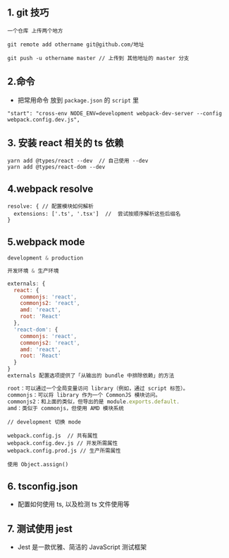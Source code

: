 ## 1. git 技巧

```
一个仓库 上传两个地方

git remote add othername git@github.com/地址

git push -u othername master // 上传到 其他地址的 master 分支
```

## 2.命令

- 把常用命令 放到 `package.json` 的 `script` 里

```
"start": "cross-env NODE_ENV=development webpack-dev-server --config webpack.config.dev.js",
```

## 3. 安装 react 相关的 ts 依赖

```
yarn add @types/react --dev  // 自己使用 --dev
yarn add @types/react-dom --dev
```

## 4.webpack resolve

```
resolve: { // 配置模块如何解析
  extensions: ['.ts', '.tsx']  //  尝试按顺序解析这些后缀名
}
```

## 5.webpack mode

```js
development & production

开发环境 & 生产环境

externals: {
  react: {
    commonjs: 'react',
    commonjs2: 'react',
    amd: 'react',
    root: 'React'
  },
  'react-dom': {
    commonjs: 'react',
    commonjs2: 'react',
    amd: 'react',
    root: 'React'
  }
}
externals 配置选项提供了「从输出的 bundle 中排除依赖」的方法

root：可以通过一个全局变量访问 library（例如，通过 script 标签）。
commonjs：可以将 library 作为一个 CommonJS 模块访问。
commonjs2：和上面的类似，但导出的是 module.exports.default.
amd：类似于 commonjs，但使用 AMD 模块系统
```

```
// development 切换 mode

webpack.config.js  // 共有属性
webpack.config.dev.js // 开发所需属性
webpack.config.prod.js // 生产所需属性

使用 Object.assign()
```

## 6. tsconfig.json
- 配置如何使用 ts, 以及检测 ts 文件使用等

## 7. 测试使用 jest
- Jest 是一款优雅、简洁的 JavaScript 测试框架
